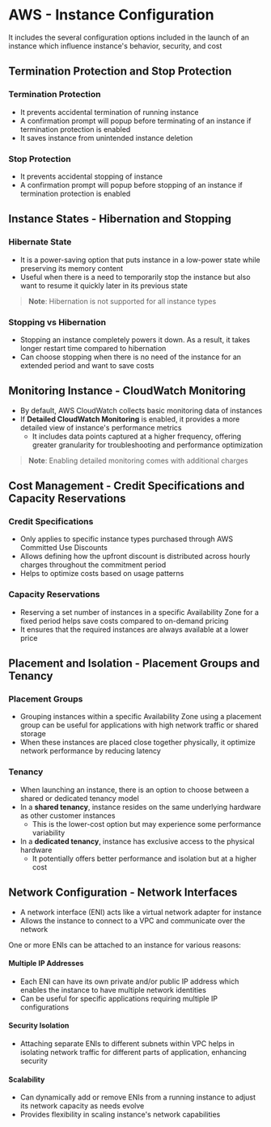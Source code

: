 # AWS - Instance Configuration

It includes the several configuration options included in the launch of an instance which influence instance's behavior, security, and cost

##  Termination Protection and Stop Protection
### Termination Protection
- It prevents accidental termination of running instance
- A confirmation prompt will popup before terminating of an instance if termination protection is enabled
- It saves instance from unintended instance deletion

### Stop Protection
- It prevents accidental stopping of instance
- A confirmation prompt will popup before stopping of an instance if termination protection is enabled

## Instance States - Hibernation and Stopping
### Hibernate State
- It is a power-saving option that puts instance in a low-power state while preserving its memory content
- Useful when there is a need to temporarily stop the instance but also want to resume it quickly later in its previous state
  
> **Note**: Hibernation is not supported for all instance types

### Stopping vs Hibernation
- Stopping an instance completely powers it down. As a result, it takes longer restart time compared to hibernation
- Can choose stopping when there is no need of the instance for an extended period and want to save costs

## Monitoring Instance - CloudWatch Monitoring
- By default, AWS CloudWatch collects basic monitoring data of instances
- If **Detailed CloudWatch Monitoring** is enabled, it provides a more detailed view of instance's performance metrics
  - It includes data points captured at a higher frequency, offering greater granularity for troubleshooting and performance optimization

> **Note**: Enabling detailed monitoring comes with additional charges

## Cost Management - Credit Specifications and Capacity Reservations
### Credit Specifications
- Only applies to specific instance types purchased through AWS Committed Use Discounts
- Allows defining how the upfront discount is distributed across hourly charges throughout the commitment period
- Helps to optimize costs based on usage patterns

### Capacity Reservations
- Reserving a set number of instances in a specific Availability Zone for a fixed period helps save costs compared to on-demand pricing
- It ensures that the required instances are always available at a lower price

## Placement and Isolation - Placement Groups and Tenancy
### Placement Groups
- Grouping instances within a specific Availability Zone using a placement group can be useful for applications with high network traffic or shared storage
- When these instances are placed close together physically, it optimize network performance by reducing latency

### Tenancy
- When launching an instance, there is an option to choose between a shared or dedicated tenancy model
- In a **shared tenancy**, instance resides on the same underlying hardware as other customer instances
  - This is the lower-cost option but may experience some performance variability
- In a **dedicated tenancy**, instance has exclusive access to the physical hardware
  - It potentially offers better performance and isolation but at a higher cost

## Network Configuration - Network Interfaces
- A network interface (ENI) acts like a virtual network adapter for instance
- Allows the instance to connect to a VPC and communicate over the network

One or more ENIs can be attached to an instance for various reasons:

#### Multiple IP Addresses
- Each ENI can have its own private and/or public IP address which enables the instance to have multiple network identities
- Can be useful for specific applications requiring multiple IP configurations

#### Security Isolation
- Attaching separate ENIs to different subnets within VPC helps in isolating network traffic for different parts of application, enhancing security

#### Scalability
- Can dynamically add or remove ENIs from a running instance to adjust its network capacity as needs evolve
- Provides flexibility in scaling instance's network capabilities